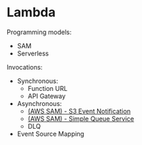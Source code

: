 # Lambda

Programming models:
- SAM
- Serverless

Invocations:
- Synchronous: 
    - Function URL
    - API Gateway
- Asynchronous:
    - [(AWS SAM) - S3 Event Notification](./sam-async-invocation/)
    - [(AWS SAM) - Simple Queue Service](./sam-async-invocation/)
    - DLQ
- Event Source Mapping